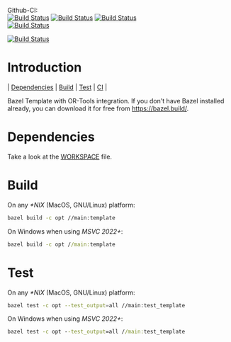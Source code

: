 Github-CI:<br>
[![Build Status][github_amd64_linux_status]][github_amd64_linux_link]
[![Build Status][github_amd64_macos_status]][github_amd64_macos_link]
[![Build Status][github_amd64_windows_status]][github_amd64_windows_link]  
[![Build Status][github_arm64_macos_status]][github_arm64_macos_link]

[![Build Status][github_amd64_docker_status]][github_amd64_docker_link]

[github_amd64_linux_status]: ./../../actions/workflows/amd64_linux.yml/badge.svg
[github_amd64_linux_link]: ./../../actions/workflows/amd64_linux.yml
[github_amd64_macos_status]: ./../../actions/workflows/amd64_macos.yml/badge.svg
[github_amd64_macos_link]: ./../../actions/workflows/amd64_macos.yml
[github_amd64_windows_status]: ./../../actions/workflows/amd64_windows.yml/badge.svg
[github_amd64_windows_link]: ./../../actions/workflows/amd64_windows.yml

[github_arm64_macos_status]: ./../../actions/workflows/arm64_macos.yml/badge.svg
[github_arm64_macos_link]: ./../../actions/workflows/arm64_macos.yml

[github_amd64_docker_status]: ./../../actions/workflows/amd64_docker.yml/badge.svg
[github_amd64_docker_link]: ./../../actions/workflows/amd64_docker.yml

# Introduction

<nav for="bazel"> |
<a href="#dependencies">Dependencies</a> |
<a href="#build">Build</a> |
<a href="#test">Test</a> |
<a href="ci/README.md">CI</a> |
</nav>

Bazel Template with OR-Tools integration.
If you don't have Bazel installed already, you can download it for free from
<https://bazel.build/>.

# Dependencies
Take a look at the [WORKSPACE](WORKSPACE) file.

# Build
On any *\*NIX* (MacOS, GNU/Linux) platform:
```sh
bazel build -c opt //main:template
```

On Windows when using *MSVC 2022+*:
```cmd
bazel build -c opt //main:template
```

# Test
On any *\*NIX* (MacOS, GNU/Linux) platform:
```sh
bazel test -c opt --test_output=all //main:test_template
```

On Windows when using *MSVC 2022+*:
```cmd
bazel test -c opt --test_output=all //main:test_template
```

